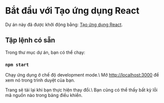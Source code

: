 # Bắt đầu với Tạo ứng dụng React

Dự án này đã được khởi động bằng: [Tạo ứng dụng React](https://github.com/facebook/create-react-app).

## Tập lệnh có sẵn

Trong thư mục dự án, bạn có thể chạy:

### `npm start`

Chạy ứng dụng ở chế độ development mode.\ 
Mở [http://localhost:3000](http://localhost:3000) để xem nó trong trình duyệt của bạn.

Trang sẽ tải lại khi bạn thực hiện thay đổi.\ 
Bạn cũng có thể thấy bất kỳ lỗi mã nguồn nào trong bảng điều khiển.
